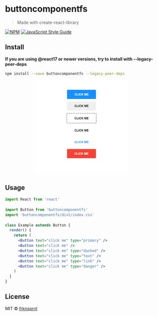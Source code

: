 # buttoncomponentfs

> Made with create-react-library

[![NPM](https://img.shields.io/npm/v/buttoncomponentfs.svg)](https://www.npmjs.com/package/buttoncomponentfs) [![JavaScript Style Guide](https://img.shields.io/badge/code_style-standard-brightgreen.svg)](https://standardjs.com)

## Install

**If you are using @react17 or newer versions, try to install with --legacy-peer-deps**
```bash
npm install --save buttoncomponentfs --legacy-peer-deps
```

<div align="center">
<img src="./Buttons.png" alt="button image" width='300'  >
</div>

## Usage

```jsx
import React from 'react'

import Button from 'buttoncomponentfs'
import 'buttoncomponentfs/dist/index.css'

class Example extends Button {
  render() {
    return (
      <Button text="click me" type="primary" />
      <Button text="click me" />
      <Button text="click me" type="dashed" />
      <Button text="click me" type="text" />
      <Button text="click me" type="link" />
      <Button text="click me" type="danger" />
    )
  }
}
```

## License

MIT © [frknsprnl](https://github.com/frknsprnl)
